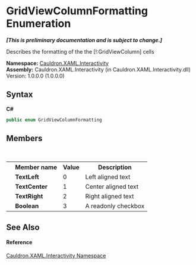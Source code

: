 # GridViewColumnFormatting Enumeration
 _**\[This is preliminary documentation and is subject to change.\]**_

Describes the formatting of the the [!:GridViewColumn] cells

**Namespace:**&nbsp;<a href="N_Cauldron_XAML_Interactivity">Cauldron.XAML.Interactivity</a><br />**Assembly:**&nbsp;Cauldron.XAML.Interactivity (in Cauldron.XAML.Interactivity.dll) Version: 1.0.0.0 (1.0.0.0)

## Syntax

**C#**<br />
``` C#
public enum GridViewColumnFormatting
```


## Members
&nbsp;<table><tr><th></th><th>Member name</th><th>Value</th><th>Description</th></tr><tr><td /><td target="F:Cauldron.XAML.Interactivity.GridViewColumnFormatting.TextLeft">**TextLeft**</td><td>0</td><td>Left aligned text</td></tr><tr><td /><td target="F:Cauldron.XAML.Interactivity.GridViewColumnFormatting.TextCenter">**TextCenter**</td><td>1</td><td>Center aligned text</td></tr><tr><td /><td target="F:Cauldron.XAML.Interactivity.GridViewColumnFormatting.TextRight">**TextRight**</td><td>2</td><td>Right aligned text</td></tr><tr><td /><td target="F:Cauldron.XAML.Interactivity.GridViewColumnFormatting.Boolean">**Boolean**</td><td>3</td><td>A readonly checkbox</td></tr></table>

## See Also


#### Reference
<a href="N_Cauldron_XAML_Interactivity">Cauldron.XAML.Interactivity Namespace</a><br />
